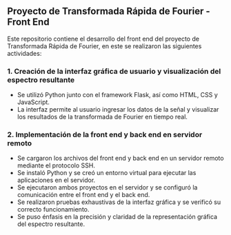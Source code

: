 ## Proyecto de Transformada Rápida de Fourier - Front End
Este repositorio contiene  el desarrollo del front end del proyecto de Transformada Rápida de Fourier, en este se realizaron las siguientes actividades:

### 1. Creación de la interfaz gráfica de usuario y visualización del espectro resultante
* Se utilizó Python junto con el framework Flask, así como HTML, CSS y JavaScript.
* La interfaz permite al usuario ingresar los datos de la señal y visualizar los resultados de la transformada de Fourier en tiempo real.

### 2. Implementación de la front end y back end en servidor remoto
* Se cargaron los archivos del front end y back end en un servidor remoto mediante el protocolo SSH.
* Se instaló Python y se creó un entorno virtual para ejecutar las aplicaciones en el servidor.
* Se ejecutaron ambos proyectos en el servidor y se configuró la comunicación entre el front end y el back end.
* Se realizaron pruebas exhaustivas de la interfaz gráfica y se verificó su correcto funcionamiento.
* Se puso énfasis en la precisión y claridad de la representación gráfica del espectro resultante.
